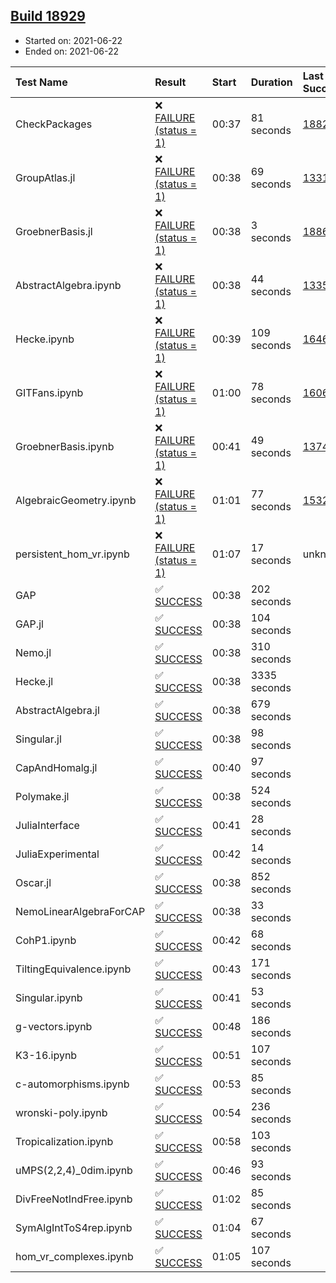 ## [Build 18929](https://oscarci.mathematik.uni-kl.de/job/oscar/18929/)

* Started on: 2021-06-22
* Ended on: 2021-06-22

| Test Name    | Result | Start | Duration | Last Success | First Failure |
|:-------------|:-------|:------|:---------|:-------------|:--------------|
| CheckPackages | ❌ [FAILURE (status = 1)](https://oscarci.mathematik.uni-kl.de/job/oscar/18929/artifact/logs/build-18929/CheckPackages.log) | 00:37 | 81 seconds | [18822](https://oscarci.mathematik.uni-kl.de/job/oscar/18822/) | [18823](https://oscarci.mathematik.uni-kl.de/job/oscar/18823/) |
| GroupAtlas.jl | ❌ [FAILURE (status = 1)](https://oscarci.mathematik.uni-kl.de/job/oscar/18929/artifact/logs/build-18929/GroupAtlas.jl.log) | 00:38 | 69 seconds | [13311](https://oscarci.mathematik.uni-kl.de/job/oscar/13311/) | [13312](https://oscarci.mathematik.uni-kl.de/job/oscar/13312/) |
| GroebnerBasis.jl | ❌ [FAILURE (status = 1)](https://oscarci.mathematik.uni-kl.de/job/oscar/18929/artifact/logs/build-18929/GroebnerBasis.jl.log) | 00:38 | 3 seconds | [18864](https://oscarci.mathematik.uni-kl.de/job/oscar/18864/) | [18865](https://oscarci.mathematik.uni-kl.de/job/oscar/18865/) |
| AbstractAlgebra.ipynb | ❌ [FAILURE (status = 1)](https://oscarci.mathematik.uni-kl.de/job/oscar/18929/artifact/logs/build-18929/AbstractAlgebra.ipynb.log) | 00:38 | 44 seconds | [13355](https://oscarci.mathematik.uni-kl.de/job/oscar/13355/) | [13356](https://oscarci.mathematik.uni-kl.de/job/oscar/13356/) |
| Hecke.ipynb | ❌ [FAILURE (status = 1)](https://oscarci.mathematik.uni-kl.de/job/oscar/18929/artifact/logs/build-18929/Hecke.ipynb.log) | 00:39 | 109 seconds | [16463](https://oscarci.mathematik.uni-kl.de/job/oscar/16463/) | [16464](https://oscarci.mathematik.uni-kl.de/job/oscar/16464/) |
| GITFans.ipynb | ❌ [FAILURE (status = 1)](https://oscarci.mathematik.uni-kl.de/job/oscar/18929/artifact/logs/build-18929/GITFans.ipynb.log) | 01:00 | 78 seconds | [16068](https://oscarci.mathematik.uni-kl.de/job/oscar/16068/) | [16069](https://oscarci.mathematik.uni-kl.de/job/oscar/16069/) |
| GroebnerBasis.ipynb | ❌ [FAILURE (status = 1)](https://oscarci.mathematik.uni-kl.de/job/oscar/18929/artifact/logs/build-18929/GroebnerBasis.ipynb.log) | 00:41 | 49 seconds | [13748](https://oscarci.mathematik.uni-kl.de/job/oscar/13748/) | [13749](https://oscarci.mathematik.uni-kl.de/job/oscar/13749/) |
| AlgebraicGeometry.ipynb | ❌ [FAILURE (status = 1)](https://oscarci.mathematik.uni-kl.de/job/oscar/18929/artifact/logs/build-18929/AlgebraicGeometry.ipynb.log) | 01:01 | 77 seconds | [15322](https://oscarci.mathematik.uni-kl.de/job/oscar/15322/) | [15323](https://oscarci.mathematik.uni-kl.de/job/oscar/15323/) |
| persistent_hom_vr.ipynb | ❌ [FAILURE (status = 1)](https://oscarci.mathematik.uni-kl.de/job/oscar/18929/artifact/logs/build-18929/persistent_hom_vr.ipynb.log) | 01:07 | 17 seconds | unknown | unknown |
| GAP | ✅ [SUCCESS](https://oscarci.mathematik.uni-kl.de/job/oscar/18929/artifact/logs/build-18929/GAP.log) | 00:38 | 202 seconds |  |  |
| GAP.jl | ✅ [SUCCESS](https://oscarci.mathematik.uni-kl.de/job/oscar/18929/artifact/logs/build-18929/GAP.jl.log) | 00:38 | 104 seconds |  |  |
| Nemo.jl | ✅ [SUCCESS](https://oscarci.mathematik.uni-kl.de/job/oscar/18929/artifact/logs/build-18929/Nemo.jl.log) | 00:38 | 310 seconds |  |  |
| Hecke.jl | ✅ [SUCCESS](https://oscarci.mathematik.uni-kl.de/job/oscar/18929/artifact/logs/build-18929/Hecke.jl.log) | 00:38 | 3335 seconds |  |  |
| AbstractAlgebra.jl | ✅ [SUCCESS](https://oscarci.mathematik.uni-kl.de/job/oscar/18929/artifact/logs/build-18929/AbstractAlgebra.jl.log) | 00:38 | 679 seconds |  |  |
| Singular.jl | ✅ [SUCCESS](https://oscarci.mathematik.uni-kl.de/job/oscar/18929/artifact/logs/build-18929/Singular.jl.log) | 00:38 | 98 seconds |  |  |
| CapAndHomalg.jl | ✅ [SUCCESS](https://oscarci.mathematik.uni-kl.de/job/oscar/18929/artifact/logs/build-18929/CapAndHomalg.jl.log) | 00:40 | 97 seconds |  |  |
| Polymake.jl | ✅ [SUCCESS](https://oscarci.mathematik.uni-kl.de/job/oscar/18929/artifact/logs/build-18929/Polymake.jl.log) | 00:38 | 524 seconds |  |  |
| JuliaInterface | ✅ [SUCCESS](https://oscarci.mathematik.uni-kl.de/job/oscar/18929/artifact/logs/build-18929/JuliaInterface.log) | 00:41 | 28 seconds |  |  |
| JuliaExperimental | ✅ [SUCCESS](https://oscarci.mathematik.uni-kl.de/job/oscar/18929/artifact/logs/build-18929/JuliaExperimental.log) | 00:42 | 14 seconds |  |  |
| Oscar.jl | ✅ [SUCCESS](https://oscarci.mathematik.uni-kl.de/job/oscar/18929/artifact/logs/build-18929/Oscar.jl.log) | 00:38 | 852 seconds |  |  |
| NemoLinearAlgebraForCAP | ✅ [SUCCESS](https://oscarci.mathematik.uni-kl.de/job/oscar/18929/artifact/logs/build-18929/NemoLinearAlgebraForCAP.log) | 00:38 | 33 seconds |  |  |
| CohP1.ipynb | ✅ [SUCCESS](https://oscarci.mathematik.uni-kl.de/job/oscar/18929/artifact/logs/build-18929/CohP1.ipynb.log) | 00:42 | 68 seconds |  |  |
| TiltingEquivalence.ipynb | ✅ [SUCCESS](https://oscarci.mathematik.uni-kl.de/job/oscar/18929/artifact/logs/build-18929/TiltingEquivalence.ipynb.log) | 00:43 | 171 seconds |  |  |
| Singular.ipynb | ✅ [SUCCESS](https://oscarci.mathematik.uni-kl.de/job/oscar/18929/artifact/logs/build-18929/Singular.ipynb.log) | 00:41 | 53 seconds |  |  |
| g-vectors.ipynb | ✅ [SUCCESS](https://oscarci.mathematik.uni-kl.de/job/oscar/18929/artifact/logs/build-18929/g-vectors.ipynb.log) | 00:48 | 186 seconds |  |  |
| K3-16.ipynb | ✅ [SUCCESS](https://oscarci.mathematik.uni-kl.de/job/oscar/18929/artifact/logs/build-18929/K3-16.ipynb.log) | 00:51 | 107 seconds |  |  |
| c-automorphisms.ipynb | ✅ [SUCCESS](https://oscarci.mathematik.uni-kl.de/job/oscar/18929/artifact/logs/build-18929/c-automorphisms.ipynb.log) | 00:53 | 85 seconds |  |  |
| wronski-poly.ipynb | ✅ [SUCCESS](https://oscarci.mathematik.uni-kl.de/job/oscar/18929/artifact/logs/build-18929/wronski-poly.ipynb.log) | 00:54 | 236 seconds |  |  |
| Tropicalization.ipynb | ✅ [SUCCESS](https://oscarci.mathematik.uni-kl.de/job/oscar/18929/artifact/logs/build-18929/Tropicalization.ipynb.log) | 00:58 | 103 seconds |  |  |
| uMPS(2,2,4)_0dim.ipynb | ✅ [SUCCESS](https://oscarci.mathematik.uni-kl.de/job/oscar/18929/artifact/logs/build-18929/uMPS-2-2-4-_0dim.ipynb.log) | 00:46 | 93 seconds |  |  |
| DivFreeNotIndFree.ipynb | ✅ [SUCCESS](https://oscarci.mathematik.uni-kl.de/job/oscar/18929/artifact/logs/build-18929/DivFreeNotIndFree.ipynb.log) | 01:02 | 85 seconds |  |  |
| SymAlgIntToS4rep.ipynb | ✅ [SUCCESS](https://oscarci.mathematik.uni-kl.de/job/oscar/18929/artifact/logs/build-18929/SymAlgIntToS4rep.ipynb.log) | 01:04 | 67 seconds |  |  |
| hom_vr_complexes.ipynb | ✅ [SUCCESS](https://oscarci.mathematik.uni-kl.de/job/oscar/18929/artifact/logs/build-18929/hom_vr_complexes.ipynb.log) | 01:05 | 107 seconds |  |  |
